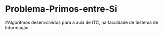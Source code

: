 # Problema-Primos-entre-Si

#Algoritmos desenvolvidos para a aula de ITC, na faculdade de Sistema de Informação
